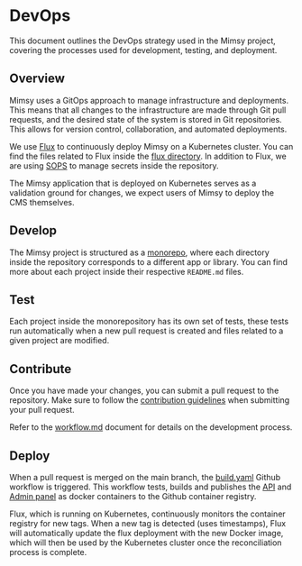 # DevOps

This document outlines the DevOps strategy used in the Mimsy project, covering the processes used for development, testing, and deployment.

## Overview

Mimsy uses a GitOps approach to manage infrastructure and deployments. This means that all changes to the infrastructure are made through Git pull requests, and the desired state of the system is stored in Git repositories. This allows for version control, collaboration, and automated deployments.

We use [Flux](https://fluxcd.io/) to continuously deploy Mimsy on a Kubernetes cluster. You can find the files related to Flux inside the [flux directory](../flux). In addition to Flux, we are using [SOPS](https://getsops.io/) to manage secrets inside the repository.

The Mimsy application that is deployed on Kubernetes serves as a validation ground for changes, we expect users of Mimsy to deploy the CMS themselves.

## Develop

The Mimsy project is structured as a [monorepo](https://monorepo.tools/), where each directory inside the repository corresponds to a different app or library. You can find more about each project inside their respective `README.md` files.

## Test

Each project inside the monorepository has its own set of tests, these tests run automatically when a new pull request is created and files related to a given project are modified.

## Contribute

Once you have made your changes, you can submit a pull request to the repository. Make sure to follow the [contribution guidelines](./CONTRIBUTING.md) when submitting your pull request.

Refer to the [workflow.md](./workflow.md) document for details on the development process.

## Deploy

When a pull request is merged on the main branch, the [build.yaml](../.github/workflows/build.yaml) Github workflow is triggered. This workflow tests, builds and publishes the [API](../api) and [Admin panel](../web) as docker containers to the Github container registry.

Flux, which is running on Kubernetes, continuously monitors the container registry for new tags. When a new tag is detected (uses timestamps), Flux will automatically update the flux deployment with the new Docker image, which will then be used by the Kubernetes cluster once the reconciliation process is complete.
